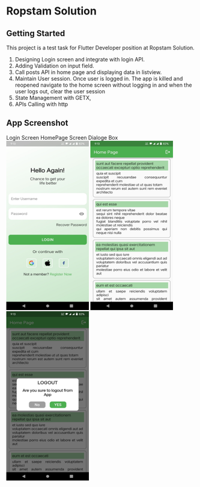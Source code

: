 # Ropstam Solution

## Getting Started

This project is a test task for Flutter Developer position at Ropstam Solution. 

1.  Designing Login screen and integrate with login API.
2.  Adding Validation on input field.
3.  Call posts API in home page and displaying data in listview.
4.  Maintain User session. Once user is logged in. The app is killed and reopened navigate to the home screen without logging in and when the user logs out, clear the user session
5.  State Management with GETX,
6.  APIs Calling with http

## App Screenshot
<tr>
    <td>Login Screen </td>
     <td>HomePage Screen</td>
     <td>Dialoge Box</td>
  </tr>
  <tr>
    <td><img src="https://github.com/Sabahat06/ropstam/blob/master/Screenshot_1.jpg" width=220 height=450></td>
    <td><img src="https://github.com/Sabahat06/ropstam/blob/master/Screenshot_2.jpg" width=220 height=450></td>
    <td><img src="https://github.com/Sabahat06/ropstam/blob/master/Screenshot_3.jpg" width=220 height=450></td>
  </tr>
